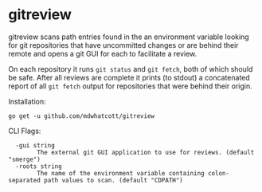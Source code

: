 # gitreview

gitreview scans path entries found in the an environment
variable looking for git repositories that have uncommitted
changes or are behind their remote and opens a git GUI for
each to facilitate a review.

On each repository it runs `git status` and `git fetch`,
both of which should be safe. After all reviews are complete
it prints (to stdout) a concatenated report of all `git fetch`
output for repositories that were behind their origin.

Installation:

`go get -u github.com/mdwhatcott/gitreview`

CLI Flags:

```
  -gui string
    	The external git GUI application to use for reviews. (default "smerge")
  -roots string
    	The name of the environment variable containing colon-separated path values to scan. (default "CDPATH")
```
